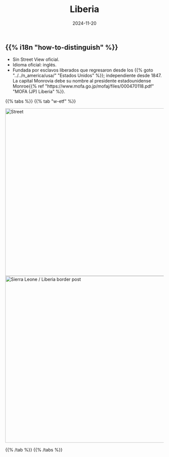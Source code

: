 ﻿---
title: "Liberia"
date: 2024-11-20
lastmod: 2024-11-20
weight: 2000
draft: false
keywords: [""]
sections: [""]
bg: "bg/city.jpg"
flag: "LR.svg"
no_detaile_info: true
jetro_detail: true
is_unofficial: true
---

<div class="main-desciption country-description">
    <h2 class="section-title">{{% i18n "how-to-distinguish" %}}</h2>
    <ul class="rule-list">
        <li class="no-evidence">Sin Street View oficial.</li>
        <li>Idioma oficial: <span class="quiz">inglés</span>.</li>
        <li>Fundada por esclavos liberados que regresaron desde los {{% goto "../../n_america/usa/" "Estados Unidos" %}}; independiente desde 1847. La capital Monrovia debe su nombre al presidente estadounidense Monroe{{% ref "https://www.mofa.go.jp/mofaj/files/000470118.pdf" "MOFA (JP) Liberia" %}}.</li>
    </ul>
</div>

{{% tabs %}}
{{% tab "w-etf" %}}
<div class="googlemap-if no-margin">
<a data-flickr-embed="true" href="https://www.flickr.com/photos/kavemanbob/5844810280/in/photolist-9Uubt3-bLJwDK-2b6KZBZ-2egcd6A-7bFDuK-fbUtmZ-qPcLAq-25QcKo1-671YB9-8JcbTz-22tMSqu-avvrtt-26UeY6C-66WK66-25ncYnC-dQaNb2-23skXFC-bLJwCe-66W23v-671ZfQ-66WAmp-HuLUZR-7BcTkh-dQgvnd-zL9m1F-qJ7xpA-25S96Rm-66WMWi-FeKmH5-GQE1Yg-671T5L-671gUm-24bBaM7-651Q3E-7GTBux-dQaNcn-8QnVC-Y2hFys-66W3LX-7bKsF5-9cZaL4-rEy7Ff-5wTsRd-671Tcm-avy5Kj-2e3gkHS-r2QPtR-66W2ke-pUE8n5-q41BFV" title="Street"><img src="https://live.staticflickr.com/2512/5844810280_eaefb984ce_c.jpg" width="800" height="533" alt="Street"/></a><script async src="//embedr.flickr.com/assets/client-code.js" charset="utf-8"></script>
</div>

<div class="googlemap-if no-margin">
<a data-flickr-embed="true" href="https://www.flickr.com/photos/jbdodane/9301496632/in/photolist-fDyp2D-54McoN-4Yytja-2nW8wsL-6STizU-9HZsKF-rEzt3i-rChTfJ-fDUcwf-cBfQjW-faWATA-5hJsSp-rEtZfa-rmfVrZ-Wpatar-6RnY3j-fb9Ru1-ro114y-fEihey-ro112j-ro29T7-faGpgn-6RmSCn-8PBdP4-77LWAL-6RiW54-6RiVPR-6RjevV-6Rjf22-gB6iQH-gB5nzE-6RnXQQ-qFjJSe-m7eUH-6RojH9-6RofZ9-6RogZ5-6RojVQ-6RogcY-6Rjiaz-6RjecH-6kmjhG-4C9q5m-5hNKpA-d2wUgU-2jeGMWA-2nPJyoq-2hsBfoe-2hsBdLS-2oudLBc" title="Sierra Leone / Liberia border post"><img src="https://live.staticflickr.com/7295/9301496632_41f29928b3_c.jpg" width="800" height="530" alt="Sierra Leone / Liberia border post"/></a><script async src="//embedr.flickr.com/assets/client-code.js" charset="utf-8"></script>
</div>

{{% /tab %}}
{{% /tabs %}}
